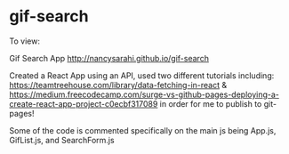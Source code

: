 # gif-search

To view:

Gif Search App
http://nancysarahi.github.io/gif-search

Created a React App using an API, used two different tutorials including:
https://teamtreehouse.com/library/data-fetching-in-react & https://medium.freecodecamp.com/surge-vs-github-pages-deploying-a-create-react-app-project-c0ecbf317089 in order for me to publish to git-pages!

Some of the code is commented specifically on the main js being App.js, GifList.js, and SearchForm.js
